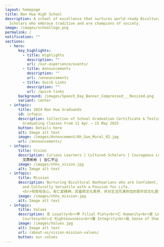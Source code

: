 ```yaml
---
layout: homepage
title: Nan Hua High School
description: A school of excellence that nurtures world-ready Bicultural
  Scholars who embrace tradition and are champions of society.
image: /images/schoollogo.png
permalink: /
notification: ""
sections:
  - hero:
      key_highlights:
        - title: Highlights
          description: ""
          url: /our-experience/events/
        - title: Announcements
          description: ""
          url: /announcements
        - title: Quick Links
          description: ""
          url: /quick-links
      background: /images/Speech_Day_Banner_Compressed___Resized.png
      variant: center
  - infopic:
      title: 2024 Nan Hua Graduands
      id: infopic
      description: Collection of School Graduation Certificate & Testimonial For 2024
        Graduating Classes From 11 Apr – 15 May 2025
      button: Details here
      alt: Image alt text
      image: /images/Annoucement/Ah_Guo_Mural_02.jpg
      url: /announcements/
  - infopic:
      title: Vision
      description: Curious Learners | Cultured Scholars | Courageous Leaders<br>乐学善思 |
        文质彬彬 | 当仁不让
      image: /images/nhhs_vision.jpg
      alt: Image alt text
  - infopic:
      title: Mission
      description: Nurturing Bicultural Nanhuarians who are Confident, Compassionate
        and Culturally Versatile with a Passion for Life.
        <br>培育有信心、有仁爱精神、具备跨文化素养，并对生活充满热忱的南华双文化君子
      image: /images/nhhs_mission.jpg
      alt: Image alt text
  - infopic:
      title: Values
      description: 忠 Loyalty<br>孝 Filial Piety<br>仁 Humanity<br>爱 Love<br>礼
        Courtesy<br>义 Righteousness<br>廉 Integrity<br>耻 Sense of Shame
      image: /images/Values.jpg
      alt: Image alt text
      url: /about-us/vision-mission-values/
      button: our values
---
```

